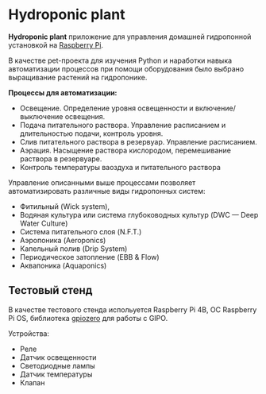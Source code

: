 # Hydroponic plant

**Hydroponic plant** приложение для управления домашней гидропонной установкой на [Raspberry Pi](https://www.raspberrypi.org).

В качестве pet-проекта для изучения Python и наработки навыка автоматизации процессов при помощи оборудования было выбрано выращивание растений на гидропонике.

**Процессы для автоматизации:**
* Освещение. Определение уровня освещенности и включение/выключение освещения.
* Подача питательного раствора. Управление расписанием и длительностью подачи, контроль уровня. 
* Слив питательного раствора в резервуар. Управление расписанием.
* Аэрация. Насыщение раствора кислородом, перемешивание раствора в резервуаре.
* Контроль температуры ваоздуха и питательного раствора

Управление описанными выше процессами позволяет автоматизировать различные виды гидропонных систем:
* Фитильный (Wick system), 
* Водяная культура или система глубоководных культур (DWC — Deep Water Culture)
* Система питательного слоя (N.F.T.)
* Аэропоника (Aeroponics)
* Капельный полив (Drip System)
* Периодическое затопление (EBB & Flow)
* Аквапоника (Aquaponics)

## Тестовый стенд

В качестве тестового стенда испольуется Raspberry Pi 4B, ОС Raspberry Pi OS, библиотека [gpiozero](https://github.com/gpiozero/gpiozero) для работы с GIPO.

Устройства:
* Реле
* Датчик освещенности
* Светодиодные лампы
* Датчик температуры
* Клапан
